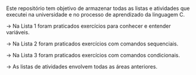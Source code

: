 # 
Este repositório tem objetivo de armazenar todas as listas e atividades que executei na universidade e no processo de aprendizado da linguagem C.

-> Na Lista 1 foram praticados exercícios para conhecer e entender variáveis.

-> Na Lista 2 foram praticados exercícios com comandos sequenciais.

-> Na Lista 3 foram praticados exercícios com comandos condicionais.

-> As listas de atividades envolvem todas as áreas anteriores.

